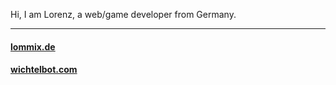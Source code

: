 Hi, I am Lorenz, a web/game developer from Germany.

---

#### [lommix.de](https://lommix.de)
#### [wichtelbot.com](https://wichtelbot.com)
